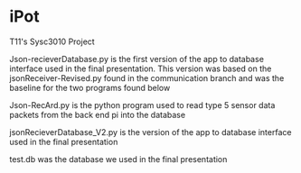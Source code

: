 # iPot
T11's Sysc3010 Project

Json-recieverDatabase.py is the first version of the app to database interface used in the final presentation. This version was based on the jsonReceiver-Revised.py found in the communication branch and was the baseline for the two programs found below

Json-RecArd.py is the python program used to read type 5 sensor data packets from the back end pi into the database

jsonRecieverDatabase_V2.py is the version of the app to database interface used in the final presentation

test.db was the database we used in the final presentation
